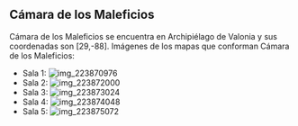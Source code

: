## Cámara de los Maleficios
Cámara de los Maleficios se encuentra en Archipiélago de Valonia y sus coordenadas son [29,-88].
Imágenes de los mapas que conforman Cámara de los Maleficios:
- Sala 1: ![img_223870976](https://media.discordapp.net/attachments/1115311447145193482/1115355077742436564/223870976.jpg)
- Sala 2: ![img_223872000](https://media.discordapp.net/attachments/1115311447145193482/1115355081110462475/223872000.jpg)
- Sala 3: ![img_223873024](https://media.discordapp.net/attachments/1115311447145193482/1115355083165667408/223873024.jpg)
- Sala 4: ![img_223874048](https://media.discordapp.net/attachments/1115311447145193482/1115355085069885632/223874048.jpg)
- Sala 5: ![img_223875072](https://media.discordapp.net/attachments/1115311447145193482/1115355086923780106/223875072.jpg)
